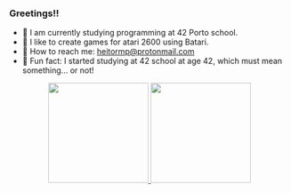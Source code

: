 ### Greetings!!

- 📌 I am currently studying programming at 42 Porto school.
- 📌 I like to create games for atari 2600 using Batari.
- 📌 How to reach me: heitormp@protonmail.com
- 📌 Fun fact: I started studying at 42 school at age 42, which must mean something... or not!
<div align="center">
  <a href="https://github.com/HeitorMP">
  <img height="180em" src="https://github-readme-stats.vercel.app/api?username=HeitorMP&show_icons=true&theme=nord&include_all_commits=true&count_private=true"/>
  <img height="180em" src="https://github-readme-stats.vercel.app/api/top-langs/?username=HeitorMP&layout=compact&langs_count=7&theme=nord"/>
</div>
